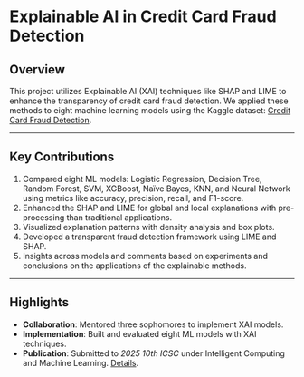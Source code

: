 # Explainable AI in Credit Card Fraud Detection

## Overview
This project utilizes Explainable AI (XAI) techniques like SHAP and LIME to enhance the transparency of credit card fraud detection. We applied these methods to eight machine learning models using the Kaggle dataset: [Credit Card Fraud Detection](https://www.kaggle.com/datasets/mlg-ulb/creditcardfraud).

---

## Key Contributions
1. Compared eight ML models: Logistic Regression, Decision Tree, Random Forest, SVM, XGBoost, Naïve Bayes, KNN, and Neural Network using metrics like accuracy, precision, recall, and F1-score.
2. Enhanced the SHAP and LIME for global and local explanations with pre-processing than traditional applications. 
3. Visualized explanation patterns with density analysis and box plots.
4. Developed a transparent fraud detection framework using LIME and SHAP. 
5. Insights across models and comments based on experiments and conclusions on the applications of the explainable methods. 

---

## Highlights
- **Collaboration**: Mentored three sophomores to implement XAI models.
- **Implementation**: Built and evaluated eight ML models with XAI techniques.
- **Publication**: Submitted to *2025 10th ICSC* under Intelligent Computing and Machine Learning. [Details](link).
